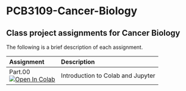 # PCB3109-Cancer-Biology

## Class project assignments for Cancer Biology

The following is a brief description of each assignment.

| Assignment| Description                       |
|:--------|:--------|
| Part.00 </br>[![Open In Colab](https://colab.research.google.com/assets/colab-badge.svg)](https://colab.research.google.com/github/dgoppenheimer/PCB3109-Cancer-Biology/blob/main/Assignments/Part.00.ipynb) | Introduction to Colab and Jupyter |
